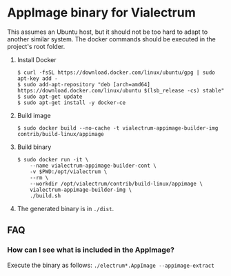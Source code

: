 AppImage binary for Vialectrum
================================

This assumes an Ubuntu host, but it should not be too hard to adapt to another
similar system. The docker commands should be executed in the project's root
folder.

1. Install Docker

    ```
    $ curl -fsSL https://download.docker.com/linux/ubuntu/gpg | sudo apt-key add -
    $ sudo add-apt-repository "deb [arch=amd64] https://download.docker.com/linux/ubuntu $(lsb_release -cs) stable"
    $ sudo apt-get update
    $ sudo apt-get install -y docker-ce
    ```

2. Build image

    ```
    $ sudo docker build --no-cache -t vialectrum-appimage-builder-img contrib/build-linux/appimage
    ```

3. Build binary

    ```
    $ sudo docker run -it \
        --name vialectrum-appimage-builder-cont \
        -v $PWD:/opt/vialectrum \
        --rm \
        --workdir /opt/vialectrum/contrib/build-linux/appimage \
        vialectrum-appimage-builder-img \
        ./build.sh
    ```

4. The generated binary is in `./dist`.


## FAQ

### How can I see what is included in the AppImage?
Execute the binary as follows: `./electrum*.AppImage --appimage-extract`
